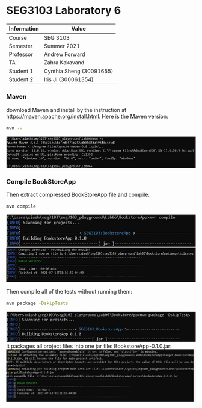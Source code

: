 # SEG3103 Laboratory 6

| Information | Value |
| --- | --- |
| Course | SEG 3103 |
| Semester | Summer 2021 |
| Professor | Andrew Forward |
| TA | Zahra Kakavand |
| Student 1 | Cynthia Sheng (30091655) |
| Student 2 | Iris Ji (300061354) |

### Maven 
download Maven and install by the instruction at https://maven.apache.org/install.html. Here is the Maven version:
```bash
mvn -v
```
![maven](assets/mvn-v.JPG)

### Compile BookStoreApp
Then extract compressed BookStoreApp file and compile:
```bash
mvn compile
```
![maven](assets/compile1.JPG)
![maven](assets/compile1-2.JPG)

Then compile all of the tests without running them:
```bash
mvn package -DskipTests
```
![maven](assets/compile2.JPG)
It packages all project files into one jar file: BookstoreApp-0.1.0.jar:
![maven](assets/compile2-2.JPG)





